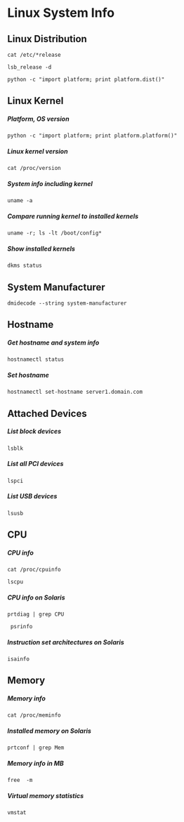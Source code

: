 # Linux System Info

## Linux Distribution
```cat /etc/*release```

```lsb_release -d```

```python -c "import platform; print platform.dist()"```

## Linux Kernel

##### Platform, OS version
```python -c "import platform; print platform.platform()"```

##### Linux kernel version
```cat /proc/version```

##### System info including kernel
```uname -a```

##### Compare running kernel to installed kernels
```uname -r; ls -lt /boot/config*```

##### Show installed kernels
```dkms status```

## System Manufacturer
```dmidecode --string system-manufacturer```

## Hostname

##### Get hostname and system info
```hostnamectl status```

##### Set hostname
```hostnamectl set-hostname server1.domain.com```

## Attached Devices

##### List block devices
```lsblk```
##### List all PCI devices
```lspci```
##### List USB devices
```lsusb```

## CPU

##### CPU info
```cat /proc/cpuinfo```

```lscpu```

##### CPU info on Solaris
```prtdiag | grep CPU```

``` psrinfo```

##### Instruction set architectures on Solaris
```isainfo```

## Memory

##### Memory info
```cat /proc/meminfo```
##### Installed memory on Solaris
```prtconf | grep Mem```
##### Memory info in MB
```free  -m```
##### Virtual memory statistics
```vmstat```

